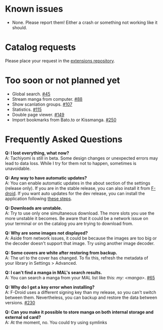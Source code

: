 # Known issues
* None. Please report them! Either a crash or something not working like it should.

# Catalog requests
Please place your request in the [extensions repository](https://github.com/inorichi/tachiyomi-extensions/issues).

# Too soon or not planned yet

* Global search. [#45](https://github.com/inorichi/tachiyomi/issues/45)
* Stream manga from computer. [#88](https://github.com/inorichi/tachiyomi/issues/88)
* Show scanlation groups. [#107](https://github.com/inorichi/tachoyomi/issues/107)
* Statistics. [#115](https://github.com/inorichi/tachiyomi/issues/115)
* Double page viewer. [#149](https://github.com/inorichi/tachiyomi/issues/149)
* Import bookmarks from Bato.to or Kissmanga. [#250](https://github.com/inorichi/tachiyomi/issues/250)

# Frequently Asked Questions
**Q: I lost everything, what now?**  
A: Tachiyomi is still in beta. Some design changes or unexpected errors may lead to data loss. While I try for them not to happen, sometimes is unavoidable.

**Q: Any way to have automatic updates?**  
A: You can enable automatic updates in the about section of the settings (release only). If you are in the stable release, you can also install it from [F-droid](https://f-droid.org/repository/browse/?fdid=eu.kanade.tachiyomi). If you want auto updates for the dev release, you can install the application following [these steps](https://github.com/inorichi/tachiyomi/wiki/FDroid-for-dev-versions).

**Q: Downloads are unstable.**  
A: Try to use only one simultaneous download. The more slots you use the more unstable it becomes. Be aware that it could be a network issue on your terminal or on the catalog you are trying to download from.

**Q: Why are some images not displayed?**  
A: Aside from network issues, it could be because the images are too big or the decoder doesn't support that image. Try using another image decoder.

**Q: Some covers are white after restoring from backup.**   
A: The url to the cover has changed. To fix this, refresh the metadata of your library in Settings > Advanced.

**Q: I can't find a manga in MAL's search results.**  
A: You can search a manga from your MAL list like this: _my: \<manga\>_. [#65](https://github.com/inorichi/tachiyomi/issues/65)

**Q: Why do I get a key error when installing?**  
A: F-Droid uses a different signing key than my release, so you can't switch between them. Nevertheless, you can backup and restore the data between versions. [#230](https://github.com/inorichi/tachiyomi/issues/230)

**Q: Can you make it possible to store manga on both internal storage and external sd card?** 
<br>A: At the moment, no. You could try using symlinks